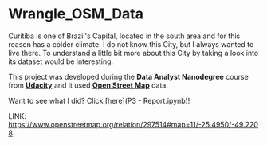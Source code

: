 # Wrangle_OSM_Data
Curitiba is one of Brazil's Capital, located in the south area and for this reason has a colder climate. I do not know this City, but I always wanted to live there. To understand a little bit more about this City by taking a look into its dataset would be interesting.

This project was developed during the **Data Analyst Nanodegree** course from [**Udacity**](http://udacity.com/) and it used [**Open Street Map**](https://www.openstreetmap.org/) data.

Want to see what I did? Click [here](P3 - Report.ipynb)!

LINK: https://www.openstreetmap.org/relation/297514#map=11/-25.4950/-49.2208